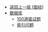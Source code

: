 - [返回上一级 [面经]](笔记/面经/)
- [数据库](笔记/面经/数据库/)
  - [100道面试题](笔记/面经/数据库/100道面试题.md)
  - [索引问题](笔记/面经/数据库/索引问题.md)
